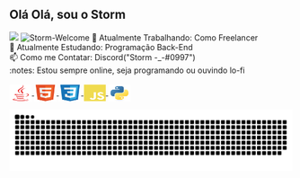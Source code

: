 ## Olá Olá, sou o Storm
<div>
  <img src="https://github-readme-stats.vercel.app/api?username=StormFubuki&show_icons=true&theme=dracula&include_all_commits=true&count_private=true"/>
  <img height="2030px" alt="Storm-Welcome" src="https://cdn.discordapp.com/attachments/647179399757824003/874077537104445470/Emoji_especial_do_storm.png">
🔭 Atualmente Trabalhando: Como Freelancer
  <br>
🌱 Atualmente Estudando: Programação Back-End
  <br>
📫 Como me Contatar: Discord("Storm -_-#0997")
  <br>
:notes: Estou sempre online, seja programando ou ouvindo lo-fi
  <a href="https://github.com/StormFubuki">
  <!--<img height="180em" src="https://github-readme-stats.vercel.app/api/top-langs/?username=StormFubuki&layout=compact&langs_count=7&theme=dracula"/>-->
</div>
<div style="display: inline_block"><br>
  <img align="center" alt="Storm-Java" height="30" width="40" src="https://raw.githubusercontent.com/devicons/devicon/master/icons/java/java-plain.svg">
  <img align="center" alt="Storm-HTML" height="30" width="40" src="https://raw.githubusercontent.com/devicons/devicon/master/icons/html5/html5-original.svg">
  <img align="center" alt="Storm-CSS" height="30" width="40" src="https://raw.githubusercontent.com/devicons/devicon/master/icons/css3/css3-original.svg">
  <img align="center" alt="Storm-JavaScript" height="30" width="40" src="https://raw.githubusercontent.com/devicons/devicon/master/icons/javascript/javascript-plain.svg">
  <img align="center" alt="Storm-Python" height="30" width="40" src="https://raw.githubusercontent.com/devicons/devicon/master/icons/python/python-original.svg">
</div>
<div> 
 
  ![Snake animation](https://github.com/StormFubuki/StormFubuki/blob/output/github-contribution-grid-snake.svg)
</div>
